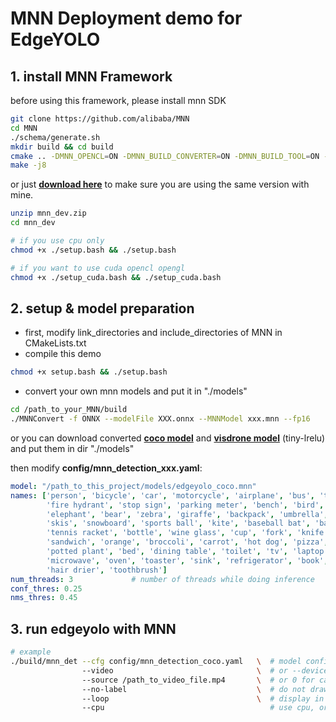 # MNN Deployment demo for EdgeYOLO

## 1. install MNN Framework
before using this framework, please install mnn SDK

```bash
git clone https://github.com/alibaba/MNN
cd MNN
./schema/generate.sh
mkdir build && cd build
cmake .. -DMNN_OPENCL=ON -DMNN_BUILD_CONVERTER=ON -DMNN_BUILD_TOOL=ON -DMNN_BUILD_QUANTOOLS=ON -DMNN_BUILD_OPENCV=ON
make -j8
```

or just [**download here**](https://github.com/LSH9832/edgeyolo/releases/download/v1.0.1/mnn_dev.zip) to make sure you are using the same version with mine.
```bash
unzip mnn_dev.zip
cd mnn_dev

# if you use cpu only
chmod +x ./setup.bash && ./setup.bash

# if you want to use cuda opencl opengl
chmod +x ./setup_cuda.bash && ./setup_cuda.bash
```

## 2. setup & model preparation

- first, modify link_directories and include_directories of MNN in CMakeLists.txt
- compile this demo

```bash
chmod +x setup.bash && ./setup.bash
```
- convert your own mnn models and put it in "./models"

```bash
cd /path_to_your_MNN/build
./MNNConvert -f ONNX --modelFile XXX.onnx --MNNModel xxx.mnn --fp16
```
or you can download converted [**coco model**](https://github.com/LSH9832/edgeyolo/releases/download/v1.0.1/edgeyolo_coco.mnn) and [**visdrone model**](https://github.com/LSH9832/edgeyolo/releases/download/v1.0.1/edgeyolo_visdrone.mnn) (tiny-lrelu) and put them in dir "./models"

then modify **config/mnn_detection_xxx.yaml**:

```yaml
model: "/path_to_this_project/models/edgeyolo_coco.mnn"
names: ['person', 'bicycle', 'car', 'motorcycle', 'airplane', 'bus', 'train', 'truck', 'boat', 'traffic light',
        'fire hydrant', 'stop sign', 'parking meter', 'bench', 'bird', 'cat', 'dog', 'horse', 'sheep', 'cow',
        'elephant', 'bear', 'zebra', 'giraffe', 'backpack', 'umbrella', 'handbag', 'tie', 'suitcase', 'frisbee',
        'skis', 'snowboard', 'sports ball', 'kite', 'baseball bat', 'baseball glove', 'skateboard', 'surfboard',
        'tennis racket', 'bottle', 'wine glass', 'cup', 'fork', 'knife', 'spoon', 'bowl', 'banana', 'apple',
        'sandwich', 'orange', 'broccoli', 'carrot', 'hot dog', 'pizza', 'donut', 'cake', 'chair', 'couch',
        'potted plant', 'bed', 'dining table', 'toilet', 'tv', 'laptop', 'mouse', 'remote', 'keyboard', 'cell phone',
        'microwave', 'oven', 'toaster', 'sink', 'refrigerator', 'book', 'clock', 'vase', 'scissors', 'teddy bear',
        'hair drier', 'toothbrush']
num_threads: 3             # number of threads while doing inference
conf_thres: 0.25
nms_thres: 0.45
```


## 3. run edgeyolo with MNN

```bash
# example
./build/mnn_det --cfg config/mnn_detection_coco.yaml   \  # model config
                --video                                \  # or --device --picture
                --source /path_to_video_file.mp4       \  # or 0 for camera, or /path/to/image.jpg for picture
                --no-label                             \  # do not draw label
                --loop                                 \  # display in loop
                --cpu                                     # use cpu, or --gpu, default is auto choose
```

